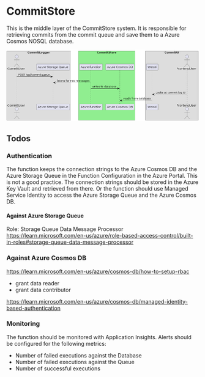 # CommitStore

This is the middle layer of the CommitStore system. It is responsible for retrieving commits from the commit queue and save them to a Azure Cosmos NOSQL database.

![Big Picture Diagram](docs/images/big_picture_diagram.png)

## Todos

### Authentication

The function keeps the connection strings to the Azure Cosmos DB and the Azure Storage Queue in the Function Configuration in the Azure Portal.
This is not a good practice.
The connection strings should be stored in the Azure Key Vault and retrieved from there.
Or the function should use Managed Service Identity to access the Azure Storage Queue and the Azure Cosmos DB.

#### Against Azure Storage Queue

Role: Storage Queue Data Message Processor
https://learn.microsoft.com/en-us/azure/role-based-access-control/built-in-roles#storage-queue-data-message-processor

### Against Azure Cosmos DB

https://learn.microsoft.com/en-us/azure/cosmos-db/how-to-setup-rbac

- grant data reader
- grant data contributor

https://learn.microsoft.com/en-us/azure/cosmos-db/managed-identity-based-authentication

### Monitoring

The function should be monitored with Application Insights.
Alerts should be configured for the following metrics:

- Number of failed executions against the Database
- Number of failed executions against the Queue
- Number of successful executions
